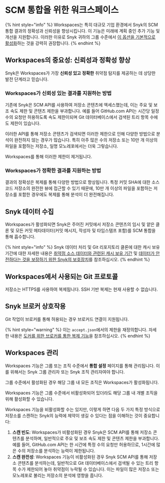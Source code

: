 # SCM 통합을 위한 워크스페이스

{% hint style="info" %}
Workspaces는 특히 대규모 기업 환경에서 Snyk의 SCM 통합 결과의 정확성과 신뢰성을 향상시킵니다. 이 기능은 미래에 계획 중인 추가 기능 및 개선을 지원합니다. 이러한 이유로 Snyk 귀하의 그룹 수준에서 [이 옵션을 기본적으로 활성화](workspaces-for-scm-integrations.md#manage-workspaces)하는 것을 강력히 권장합니다.
{% endhint %}

## Workspaces의 중요성: 신뢰성과 정확성 향상

Snyk은 Workspaces가 가장 **신뢰성 있고** **정확한** 취약점 탐지를 제공하는 데 상당한 발전 단계라고 믿습니다.

### Workspaces가 신뢰성 있는 결과를 지원하는 방법

기존에 Snyk은 SCM API를 사용하여 저장소 콘텐츠에 액세스했는데, 이는 주요 및 보조 속도 제한 및 콘텐츠 제한을 부과합니다. 예를 들어 GitHub.com API는 시간당 일정 수의 요청만 허용하도록 속도 제한이되며 Git 데이터베이스에서 검색된 트리 항목 수에도 제한이 있습니다.

이러한 API를 통해 저장소 콘텐츠가 검색되면 이러한 제한으로 인해 다양한 방법으로 분석이 완전하지 않는 경우가 많습니다. 특히 아주 많은 수의 저장소 또는 10만 개 이상의 파일을 포함하는 저장소, 일명 모노레포에서는 더욱 그렇습니다.

Workspaces를 통해 이러한 제한이 제거됩니다.

### Workspaces가 정확한 결과를 지원하는 방법

결과의 정확성은 복제를 통해 다양한 방법으로 향상됩니다. 특정 커밋 SHA에 대한 소스 코드 저장소의 완전한 뷰에 접근할 수 있기 때문에, 10만 개 이상의 파일을 포함하는 저장소를 포함한 경우에도 복제를 통해 분석이 더 완전해집니다.

## Snyk 데이터 수집

Workspaces가 활성화되면 Snyk은 주어진 커밋에서 저장소 콘텐츠의 임시 및 얕은 클론 및 모든 커밋 메타데이터(커밋 메시지, 작성자 및 타임스탬프 포함)를 SCM 통합을 통해 흡수합니다.

{% hint style="info" %}
Snyk 데이터 처리 및 Git 리포지토리 클론에 대한 캐시 보유 기간에 대한 자세한 내용은 [취약점 소스 데이터와 관련된 캐시 보유 기간](../../../working-with-snyk/how-snyk-handles-your-data.md#cache-retention-period-related-to-vulnerability-source-data) 및 [데이터가 안전하다는 것을 보장하기 위한 Snyk의 보호장치](../../../working-with-snyk/how-snyk-handles-your-data.md#safeguards-snyk-puts-in-place-to-ensure-data-is-secure)를 참조하십시오.
{% endhint %}

## Workspaces에서 사용되는 Git 프로토콜

저장소는 HTTPS를 사용하여 복제됩니다. SSH 기반 복제는 현재 사용할 수 없습니다.

## Snyk 브로커 상호작용

Git 작업이 브로커를 통해 허용되는 경우 브로커드 연결이 지원됩니다.

{% hint style="warning" %}
이는 `accept.json`에서의 제한을 재정의합니다. 자세한 내용은 [도커를 위한 브로커를 통한 복제 기능](../../../enterprise-setup/snyk-broker/git-clone-through-broker.md)을 참조하십시오.
{% endhint %}

## Workspaces 관리

Workspaces 기능은 그룹 또는 조직 수준에서 **통합 설정** 페이지를 통해 관리됩니다. 이를 위해서는 Snyk 그룹 관리자 또는 Snyk 조직 관리자여야 합니다.

그룹 수준에서 활성화된 경우 해당 그룹 내 모든 조직은 Workspaces가 활성화됩니다.

Workspaces 기능은 그룹 수준에서 비활성화되어 있더라도 해당 그룹 내 개별 조직을 위해 활성화할 수 있습니다.

Workspaces 기능을 비활성화할 수는 있지만, 이렇게 하면 다음 두 가지 특정 방식으로 저장소를 스캔하는 Snyk의 능력에 제약이 생길 수 있다는 점을 이해하는 것이 중요합니다:

1. **스캔 빈도**: Workspaces가 비활성화된 경우 Snyk은 SCM API를 통해 저장소 콘텐츠를 분석하며, 일반적으로 주요 및 보조 속도 제한 및 콘텐츠 제한을 부과합니다. 예를 들어, GitHub.com API는 한 시간에 특정 수의 요청만 허용하므로, 1시간에 많은 수의 저장소를 분석하는 능력이 제한됩니다.
2. **스캔 완전성**: Workspaces 기능이 비활성화된 경우 Snyk SCM API를 통해 저장소 콘텐츠를 분석하는데, 일반적으로 Git 데이터베이스에서 검색될 수 있는 트리 항목 수가 제한되어 놓아 취약점이 누락될 수 있습니다. 이는 파일이 많은 저장소 또는 모노레포로 불리는 저장소의 분석에 영향을 줍니다.
